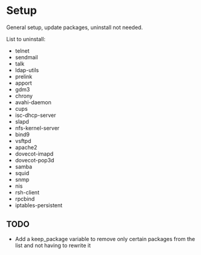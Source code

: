# Setup

General setup, update packages, uninstall not needed.

List to uninstall:
- telnet
- sendmail
- talk
- ldap-utils
- prelink
- apport
- gdm3
- chrony
- avahi-daemon
- cups
- isc-dhcp-server
- slapd
- nfs-kernel-server
- bind9
- vsftpd
- apache2
- dovecot-imapd
- dovecot-pop3d
- samba
- squid
- snmp
- nis
- rsh-client
- rpcbind
- iptables-persistent

## TODO

- Add a keep_package variable to remove only certain packages from the list and not having to rewrite it
